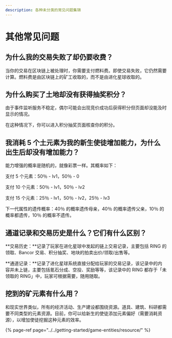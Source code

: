 ```yaml
---
description: 各种未分类的常见问题集锦
---
```


# 其他常见问题

## 为什么我的交易失败了却仍要收费？

当你的交易在区块链上被处理时，你需要支付燃料费。即使交易失败，它仍然需要计算。燃料费是由区块链上的矿工收取的，而不是由进化星球收取的。

## 为什么购买了土地却没有获得抽奖积分？

由于事件监听服务不稳定，偶尔可能会出现竞价成功后获得积分但页面却没能及时显示的情况。

在这种情况下，你可以进入积分抽奖页面核查你的积分。

## 我消耗 5 个土元素为我的新生使徒增加能力，为什么出生后却没有增加能力？

能力增强的概率是随机的，就像彩票一样。其概率如下：

支付 5 个元素：50％ - lv1，50％ - 0

支付 10 个元素：50％ - lv1，50％ - lv2

支付 15 个元素：25％ - lv1，50％ - lv2，25％ - lv3

下一代属性的遗传概率：40％ 的概率遗传母亲，40％ 的概率遗传父亲，10％ 的概率都遗传，10％ 的概率不遗传。

## 通道记录和交易历史是什么？它们有什么区别？

**交易历史：**记录了玩家在进化星球中发起的链上交易记录，主要包括 RING 的领取、Bancor 交易、积分抽奖、地块的拍卖出价/领取/出售等。

**通道记录：**记录了进化星球系统直接分配给玩家的交易记录，该记录中的内容并未上链，主要包括氪石分成、空投、奖励等等，该记录中的 RING 都存于「未领取的 RING」中，玩家可根据需要，随用随取。

## 挖到的矿元素有什么用？

和现实世界类似，所有的经济活动、生产建设都围绕资源。道具、建筑、科研都需要不同类型的元素资源。目前，你可以给新生的使徒添加元素偏好（需要消耗资源），以增加使徒挖掘这种元素的效率。

{% page-ref page="../../getting-started/game-entities/resource/" %}

